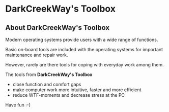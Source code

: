 # DarkCreekWay's Toolbox

## About DarkCreekWay's Toolbox

Modern operating systems provide users with a wide range of functions.

Basic on-board tools are included with the operating systems for important
maintenance and repair work.

However, rarely are there tools for coping with everyday work among them.

The tools from **DarkCreekWay's Toolbox**

* close function and comfort gaps
* make computer work more intuitive, faster and more efficient
* reduce WTF-moments and decrease stress at the PC

Have fun :-)